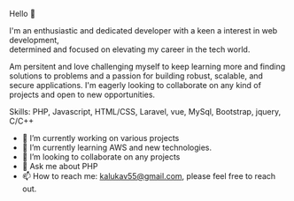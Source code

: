 Hello 👋 

I'm an enthusiastic and dedicated developer with a keen a interest in web development,  
determined and focused on elevating my career in the tech world.

Am persitent and love challenging myself to keep learning more and finding solutions to problems and a passion for building robust, scalable, and secure applications.
I'm eagerly looking to collaborate on any kind of projects and open to new opportunities.

Skills: PHP, Javascript, HTML/CSS, Laravel, vue, MySql, Bootstrap, jquery, C/C++

- 🔭 I’m currently working on various projects
- 🌱 I’m currently learning AWS and new technologies.
- 👯 I’m looking to collaborate on any projects
- 💬 Ask me about PHP
- 📫 How to reach me: kalukav55@gmail.com, please feel free to reach out. 


